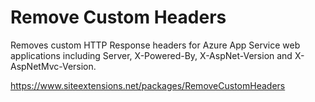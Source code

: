 # Remove Custom Headers

Removes custom HTTP Response headers for Azure App Service web applications including Server, X-Powered-By, X-AspNet-Version and X-AspNetMvc-Version.

https://www.siteextensions.net/packages/RemoveCustomHeaders

